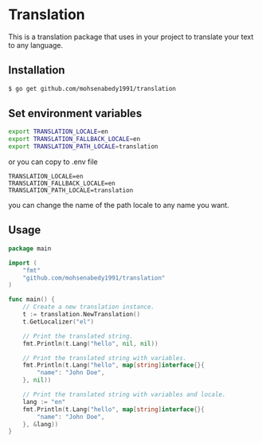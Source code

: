 Translation
===========

This is a translation package that uses in your project to translate your text to any language.

## Installation

```bash
$ go get github.com/mohsenabedy1991/translation
```


## Set environment variables

```bash
export TRANSLATION_LOCALE=en
export TRANSLATION_FALLBACK_LOCALE=en
export TRANSLATION_PATH_LOCALE=translation
```

or you can copy to .env file
    
```
TRANSLATION_LOCALE=en
TRANSLATION_FALLBACK_LOCALE=en
TRANSLATION_PATH_LOCALE=translation
```


you can change the name of the path locale to any name you want.

## Usage

```go
package main

import (
	"fmt"
	"github.com/mohsenabedy1991/translation"
)

func main() {
	// Create a new translation instance.
	t := translation.NewTranslation()
	t.GetLocalizer("el")

	// Print the translated string.
	fmt.Println(t.Lang("hello", nil, nil))

	// Print the translated string with variables.
	fmt.Println(t.Lang("hello", map[string]interface{}{
		"name": "John Doe",
	}, nil))

	// Print the translated string with variables and locale.
	lang := "en"
	fmt.Println(t.Lang("hello", map[string]interface{}{
		"name": "John Doe",
	}, &lang))
}
```
